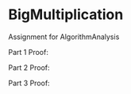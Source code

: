 # BigMultiplication
Assignment for AlgorithmAnalysis

Part 1 Proof:






Part 2 Proof:





Part 3 Proof:
